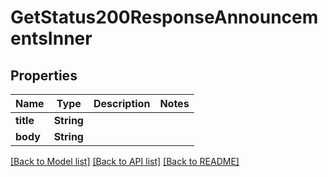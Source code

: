 # GetStatus200ResponseAnnouncementsInner

## Properties

Name | Type | Description | Notes
------------ | ------------- | ------------- | -------------
**title** | **String** |  | 
**body** | **String** |  | 

[[Back to Model list]](../README.md#documentation-for-models) [[Back to API list]](../README.md#documentation-for-api-endpoints) [[Back to README]](../README.md)


